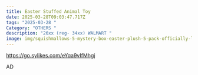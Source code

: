 ```yaml
---
title: Easter Stuffed Animal Toy
date: 2025-03-28T09:03:47.717Z
tags: "2025-03-28 "
Category: "OTHERS "
description: "26xx (reg- 34xx) WALMART "
image: img/squishmallows-5-mystery-box-easter-plush-5-pack-officially-licensed-kellytoy-collectible-soft-squishy-mini-easter-stuffed-animal-toy-add-squad-gift-k_7917cce2-50a1-4372-8b2e-d13f062e77aa.083cc8d90592f69cdfb22d66ea.avif
---
```

<!--StartFragment-->

https://go.sylikes.com/eYqa9vIfMhgj

<!--EndFragment--> AD